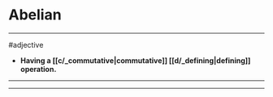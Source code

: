 # Abelian
---
#adjective
- **Having a [[c/_commutative|commutative]] [[d/_defining|defining]] operation.**
---
---
